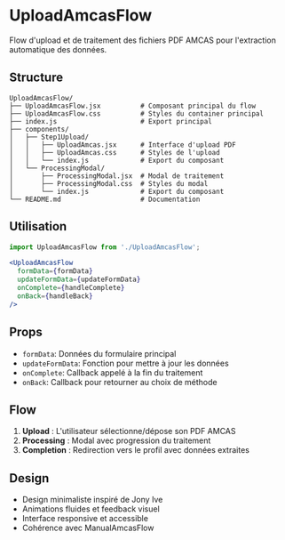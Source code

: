# UploadAmcasFlow

Flow d'upload et de traitement des fichiers PDF AMCAS pour l'extraction automatique des données.

## Structure

```
UploadAmcasFlow/
├── UploadAmcasFlow.jsx          # Composant principal du flow
├── UploadAmcasFlow.css          # Styles du container principal
├── index.js                     # Export principal
├── components/
│   ├── Step1Upload/
│   │   ├── UploadAmcas.jsx      # Interface d'upload PDF
│   │   ├── UploadAmcas.css      # Styles de l'upload
│   │   └── index.js             # Export du composant
│   └── ProcessingModal/
│       ├── ProcessingModal.jsx  # Modal de traitement
│       ├── ProcessingModal.css  # Styles du modal
│       └── index.js             # Export du composant
└── README.md                    # Documentation
```

## Utilisation

```jsx
import UploadAmcasFlow from './UploadAmcasFlow';

<UploadAmcasFlow
  formData={formData}
  updateFormData={updateFormData}
  onComplete={handleComplete}
  onBack={handleBack}
/>
```

## Props

- `formData`: Données du formulaire principal
- `updateFormData`: Fonction pour mettre à jour les données
- `onComplete`: Callback appelé à la fin du traitement
- `onBack`: Callback pour retourner au choix de méthode

## Flow

1. **Upload** : L'utilisateur sélectionne/dépose son PDF AMCAS
2. **Processing** : Modal avec progression du traitement
3. **Completion** : Redirection vers le profil avec données extraites

## Design

- Design minimaliste inspiré de Jony Ive
- Animations fluides et feedback visuel
- Interface responsive et accessible
- Cohérence avec ManualAmcasFlow 